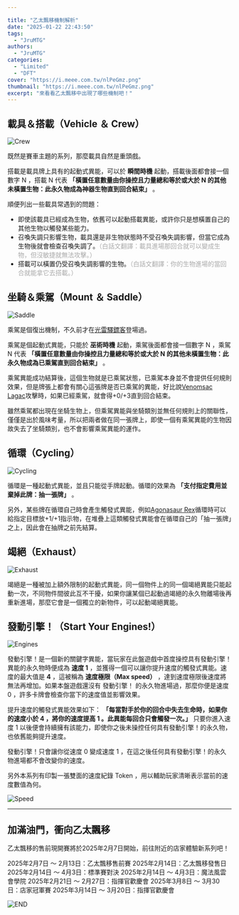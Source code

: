 ```yaml
---

title: "乙太飄移機制解析"
date: "2025-01-22 22:43:50"
tags:
  - "JruMTG"
authors:
  - "JruMTG"
categories:
  - "Limited"
  - "DFT"
cover: "https://i.meee.com.tw/nlPeGmz.png"
thumbnail: "https://i.meee.com.tw/nlPeGmz.png"
excerpt: "來看看乙太飄移中出現了哪些機制吧！"
---
```


## 載具＆搭載（Vehicle ＆ Crew）

![Crew](https://i.meee.com.tw/GFMr8YG.png)

既然是賽車主題的系列，那麼載具自然是重頭戲。

搭載是載具牌上具有的起動式異能，可以於 **瞬間時機** 起動，搭載後面都會接一個數字 N ，搭載 N 代表 **「橫置任意數量由你操控且力量總和等於或大於 N 的其他未橫置生物：此永久物成為神器生物直到回合結束」** 。

順便列出一些載具常遇到的問題：
- 即使該載具已經成為生物，依舊可以起動搭載異能，或許你只是想橫置自己的其他生物以觸發某些能力。
- 召喚失調只影響生物，載具還是非生物狀態時不受召喚失調影響，但當它成為生物後就會檢查召喚失調了。<font color="#AAAAAA">（白話文翻譯：載具進場那回合就可以變成生物，但沒敏捷就無法攻擊。）</font> 
- 搭載可以橫置仍受召喚失調影響的生物。<font color="#AAAAAA">（白話文翻譯：你的生物進場的當回合就能拿它去搭載。）</font> 



## 坐騎＆乘駕（Mount ＆ Saddle）

![Saddle](https://i.meee.com.tw/3pynGgr.png)

乘駕是個復出機制，不久前才在[光雷驛鏢客](https://guildmagesforum.tw/OTJ-mechanism/#%E4%B9%98%E9%A7%95%EF%BC%88Saddle%EF%BC%89)登場過。

乘駕是個起動式異能，只能於 **巫術時機** 起動，乘駕後面都會接一個數字 N ，乘駕 N 代表 **「橫置任意數量由你操控且力量總和等於或大於 N 的其他未橫置生物：此永久物成為已乘駕直到回合結束」** 。

乘駕異能成功結算後，這個生物就是已乘駕狀態，已乘駕本身並不會提供任何規則效果，但是牌張上都會有關心這張牌是否已乘駕的異能，好比說[Venomsac Lagac](https://scryfall.com/card/dft/185/venomsac-lagac)攻擊時，如果已經乘駕，就會得+0/+3直到回合結束。

雖然乘駕都出現在坐騎生物上，但乘駕異能與坐騎類別並無任何規則上的關聯性，僅僅是出於風味考量，所以把兩者做在同一張牌上，即使一個有乘駕異能的生物因故失去了坐騎類別，也不會影響乘駕異能的運作。



## 循環（Cycling）

![Cycling](https://i.meee.com.tw/ud5yfXt.png)

循環是一種起動式異能，並且只能從手牌起動。循環的效果為  **「支付指定費用並棄掉此牌：抽一張牌」** 。

另外，某些牌在循環自己時會產生觸發式異能，例如[Agonasaur Rex](https://scryfall.com/card/dft/151/agonasaur-rex)循環時可以給指定目標放+1/+1指示物，在堆疊上這類觸發式異能會在循環自己的「抽一張牌」之上，因此會在抽牌之前先結算。



## 竭絕（Exhaust）

![Exhaust](https://i.meee.com.tw/xVUkK3A.png)

竭絕是一種被加上額外限制的起動式異能，同一個物件上的同一個竭絕異能只能起動一次，不同物件間彼此互不干擾，如果你讓某個已起動過竭絕的永久物離場後再重新進場，那麼它會是一個獨立的新物件，可以起動竭絕異能。



## 發動引擎！（Start Your Engines!）

![Engines](https://i.meee.com.tw/P6DfqUt.png)

發動引擎！是一個新的關鍵字異能，當玩家在此盤遊戲中首度操控具有發動引擎！異能的永久物時便成為 **速度 1** ，並獲得一個可以讓你提升速度的觸發式異能。速度的最大值是 **4** ，這被稱為 **速度極限（Max speed）** ，達到速度極限後速度將無法再增加。如果本盤遊戲還沒有 發動引擎！ 的永久物進場過，那麼你便是速度 0 ，許多卡牌會檢查你當下的速度值並影響效果。

提升速度的觸發式異能效果如下： **「每當對手於你的回合中失去生命時，如果你的速度小於 4 ，將你的速度提高 1 。此異能每回合只會觸發一次。」** 
只要你進入速度 1 以後便會持續擁有該能力，即使你之後未操控任何具有發動引擎！的永久物，也依舊能夠提升速度。

發動引擎！只會讓你從速度 0 變成速度 1 ，在這之後任何具有發動引擎！的永久物進場都不會改變你的速度。 

另外本系列有印製一張雙面的速度紀錄 Token ，用以輔助玩家清晰表示當前的速度數值為何。

![Speed](https://i.meee.com.tw/mdKGhAP.png)


---

## 加滿油門，衝向乙太飄移

乙太飄移的售前現開賽將於2025年2月7日開始，前往附近的店家體驗新系列吧！

2025年2月7日 ～ 2月13日：乙太飄移售前賽
2025年2月14日：乙太飄移發售日
2025年2月14日 ～ 4月3日：標準賽對決
2025年2月14日 ～ 4月3日：魔法風雲會學院
2025年2月21日 ～ 2月27日：指揮官歡慶會 
2025年3月8日 ～ 3月30日：店家冠軍賽
2025年3月14日 ～ 3月20日：指揮官歡慶會


![END](https://i.meee.com.tw/MDi1h4X.png)
